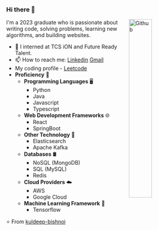### Hi there 👋

<img width="35%" align="right" alt="Github" src="https://user-images.githubusercontent.com/48678280/88862734-4903af80-d201-11ea-968b-9c939d88a37c.gif" />

I'm a 2023 graduate who is passionate about writing code, solving problems, learning new algorithms, and building websites.

- 🔭 I interned at TCS iON and Future Ready Talent.
- 📫 How to reach me: [Linkedin](https://www.linkedin.com/in/bishnoikuldeep/) [Gmail](mailto:kuldeepbishnoi.2001@gmail.com)
- My coding profile - [Leetcode](https://leetcode.com/kuldeep_29/)
- **Proficiency** 🚀
  - **Programming Languages** 🖥️
    - Python
    - Java
    - Javascript
    - Typescript
  - **Web Development Frameworks** 🌐
    - React
    - SpringBoot
  - **Other Technology** 📡
    - Elasticsearch
    - Apache Kafka
  - **Databases** 🛢️
    - NoSQL (MongoDB)
    - SQL (MySQL)
    - Redis
  - **Cloud Providers** ☁️
    - AWS
    - Google Cloud
  - **Machine Learning Framework** 🤖
    - Tensorflow



⭐️ From [kuldeep-bishnoi](https://github.com/kuldeepbishnoi)
